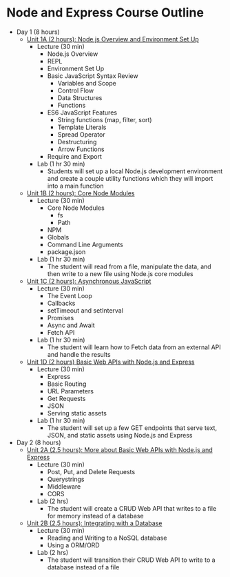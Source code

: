 # Node and Express Course Outline

*   Day 1 (8 hours)
    *   [Unit 1A (2 hours): Node.js Overview and Environment Set Up](Unit-1A.md) 
        *   Lecture (30 min)
            *   Node.js Overview
            *   REPL
            *   Environment Set Up
            *   Basic JavaScript Syntax Review
                *   Variables and Scope
                *   Control Flow
                *   Data Structures
                *   Functions
            *   ES6 JavaScript Features
                *   String functions (map, filter, sort)
                *   Template Literals
                *   Spread Operator
                *   Destructuring
                *   Arrow Functions
            *   Require and Export
        *   Lab (1 hr 30 min)
            *   Students will set up a local Node.js development environment and create a couple utility functions which they will import into a main function
    *   [Unit 1B (2 hours): Core Node Modules](Unit-1B.md) 
        *   Lecture (30 min)
            *   Core Node Modules
                *   fs
                *   Path
            *   NPM
            *   Globals 
            *   Command Line Arguments
            *   package.json
        *   Lab (1 hr 30 min)
            *   The student will read from a file, manipulate the data, and then write to a new file using Node.js core modules
    *   [Unit 1C (2 hours): Asynchronous JavaScript](Unit-1C.md) 
        *   Lecture (30 min)
            *   The Event Loop
            *   Callbacks
            *   setTimeout and setInterval
            *   Promises
            *   Async and Await
            *   Fetch API
        *   Lab (1 hr 30 min)
            *   The student will learn how to Fetch data from an external API and handle the results
    *   [Unit 1D (2 hours) Basic Web APIs with Node.js and Express](Unit-1D.md) 
        *   Lecture (30 min)
            *   Express
            *   Basic Routing
            *   URL Parameters
            *   Get Requests
            *   JSON
            *   Serving static assets
        *   Lab (1 hr 30 min)
            *   The student will set up a few GET endpoints that serve text, JSON, and static assets using Node.js and Express
*   Day 2 (8 hours)
    *   [Unit 2A (2.5 hours): More about Basic Web APIs with Node.js and Express ](Unit-2A.md)
        *   Lecture (30 min)
            *   Post, Put, and Delete Requests
            *   Querystrings
            *   Middleware
            *   CORS
        *   Lab (2 hrs)
            *   The student will create a CRUD Web API that writes to a file for memory instead of a database
    *   [Unit 2B (2.5 hours): Integrating with a Database](Unit-2B.md) 
        *   Lecture (30 min)
            *   Reading and Writing to a NoSQL database
            *   Using a ORM/ORD
        *   Lab (2 hrs)
            *   The student will transition their CRUD Web API to write to a database instead of a file
    

